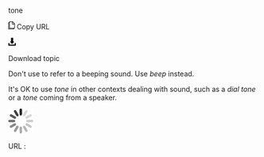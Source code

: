 # 

tone

![Copy URL](media/tone/Copy.png)
Copy URL

![Download](media/tone/Download.png)

Download topic

Don't use to refer to a beeping sound. Use *beep* instead. 

It's OK to use *tone* in other contexts dealing with sound, such as a *dial tone* or a *tone* coming from a speaker. 

![In progress](media/tone/activity-large.gif)

URL :
